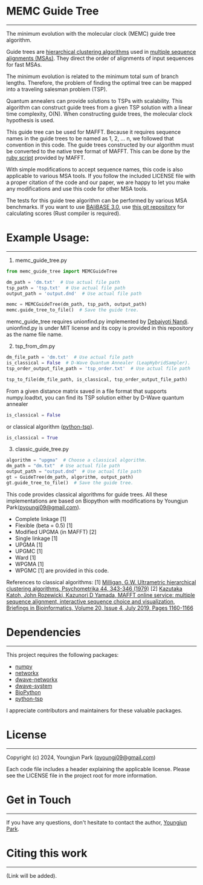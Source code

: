 # MEMC Guide Tree
-----------------
The minimum evolution with the molecular clock (MEMC) guide tree algorithm.

Guide trees are [hierarchical clustering algorithms](https://en.wikipedia.org/wiki/Hierarchical_clustering) used in [multiple sequence alignments (MSAs)](https://en.wikipedia.org/wiki/Multiple_sequence_alignment).
They direct the order of alignments of input sequences for fast MSAs.

The minimum evolution is related to the minimum total sum of branch lengths.
Therefore, the problem of finding the optimal tree can be mapped into a traveling salesman problem (TSP).

Quantum annealers can provide solutions to TSPs with scalability.
This algorithm can construct guide trees from a given TSP solution with a linear time complexity, O(N).
When constructing guide trees, the molecular clock hypothesis is used.

This guide tree can be used for MAFFT.
Because it requires sequence names in the guide trees to be named as 1, 2, ... n,
we followed that convention in this code.
The guide trees constructed by our algorithm must be converted to the native tree format of MAFFT.
This can be done by the [ruby script](https://mafft.cbrc.jp/alignment/software/newick2mafft.rb) provided by MAFFT.

With simple modifications to accept sequence names, this code is also applicable to various MSA tools.
If you follow the included LICENSE file with a proper citation of the code and our paper, we are happy to let you make any modifications and use this code for other MSA tools.

The tests for this guide tree algorithm can be performed by various MSA benchmarks.
If you want to use [BAliBASE 3.0](https://www.lbgi.fr/balibase/), use [this git repository](https://github.com/robinhundt/bali-score) for calculating scores (Rust compiler is required).



# Example Usage:
--------------
1. memc_guide_tree.py
```python
from memc_guide_tree import MEMCGuideTree

dm_path = 'dm.txt'  # Use actual file path
tsp_path = 'tsp.txt'  # Use actual file path
output_path = 'output.dnd'  # Use actual file path

memc = MEMCGuideTree(dm_path, tsp_path, output_path)
memc.guide_tree_to_file()  # Save the guide tree.
```

memc_guide_tree requires unionfind.py implemented by [Debajyoti Nandi](https://github.com/deehzee/unionfind).
unionfind.py is under MIT license and its copy is provided in this repository as the name file name.


2. tsp_from_dm.py
```python
dm_file_path = 'dm.txt'  # Use actual file path
is_classical = False  # D-Wave Quantum Annealer (LeapHybridSampler).
tsp_order_output_file_path = 'tsp_order.txt'  # Use actual file path

tsp_to_file(dm_file_path, is_classical, tsp_order_output_file_path)
```

From a given distance matrix saved in a file format that supports numpy.loadtxt,
you can find its TSP solution either by D-Wave quantum annealer
```python
is_classical = False
```
or classical algorithm ([python-tsp](https://github.com/fillipe-gsm/python-tsp)).
```python
is_classical = True
```


3. classic_guide_tree.py
```python
algorithm = "upgma"  # Choose a classical algorithm.
dm_path = "dm.txt"  # Use actual file path
output_path = "output.dnd"  # Use actual file path
gt = GuideTree(dm_path, algorithm, output_path)
gt.guide_tree_to_file()  # Save the guide tree.
```

This code provides classical algorithms for guide trees.
All these implementations are based on Biopython with modifications by Youngjun Park(pyoungj09@gmail.com).
- Complete linkage [1]
- Flexible (beta = 0.5) [1]
- Modified UPGMA (in MAFFT) [2]
- Single linkage [1]
- UPGMA [1]
- UPGMC [1]
- Ward [1]
- WPGMA [1]
- WPGMC [1]
are provided in this code.

References to classical algorithms: 
[1] [Milligan, G.W. Ultrametric hierarchical clustering algorithms. Psychometrika 44, 343-346 (1979)](https://doi.org/10.1007/BF02294699)
[2] [Kazutaka Katoh, John Rozewicki, Kazunori D Yamada, MAFFT online service: multiple sequence alignment, interactive sequence choice and visualization, Briefings in Bioinformatics, Volume 20, Issue 4, July 2019, Pages 1160-1166](https://doi.org/10.1093/bib/bbx108)



# Dependencies
--------------
This project requires the following packages:
- [numpy](https://github.com/numpy/numpy)
- [networkx](https://github.com/networkx/networkx)
- [dwave-networkx](https://github.com/dwavesystems/dwave-networkx)
- [dwave-system](https://github.com/dwavesystems/dwave-system)
- [BioPython](https://github.com/biopython/biopython)
- [python-tsp](https://github.com/fillipe-gsm/python-tsp)

I appreciate contributors and maintainers for these valuable packages.



# License
---------
Copyright (c) 2024, Youngjun Park (pyoungj09@gmail.com)

Each code file includes a header explaining the applicable license.
Please see the LICENSE file in the project root for more information.



# Get in Touch
--------------
If you have any questions, don't hesitate to contact 
the author, [Youngjun Park](pyoungj09@gmail.com).



# Citing this work
------------------
(Link will be added).